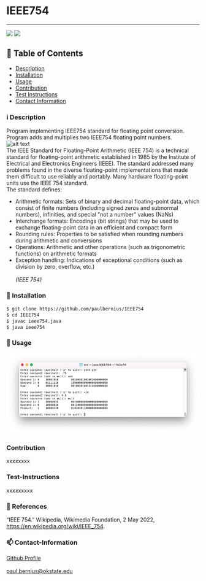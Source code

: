 # IEEE754
----

<a href="https://img.shields.io/badge/License-undefined-brightgreen"><img src="https://img.shields.io/badge/License-undefined-brightgreen"></a>
<a href="https://www.java.com/en/"><img src="https://img.shields.io/badge/Language-Java-orange"></a>


## :book: Table of Contents
- [Description](#information_source-description)
- [Installation](#calling-installation)
- [Usage](#wrench-usage)
- [Contribution](#contribution)
- [Test Instructions](#test-instructions)
- [Contact Information](#contact-information)

### :information_source: Description
Program implementing IEEE754 standard for floating point conversion. Program adds and multiplies two IEEE754 floating point numbers.
<br/>
![alt text](https://upload.wikimedia.org/wikipedia/commons/thumb/d/d2/Float_example.svg/1180px-Float_example.svg.png?raw=true)
<br/>
The IEEE Standard for Floating-Point Arithmetic (IEEE 754) is a technical standard for floating-point arithmetic established in 1985 by the Institute of Electrical and Electronics Engineers (IEEE). The standard addressed many problems found in the diverse floating-point implementations that made them difficult to use reliably and portably. Many hardware floating-point units use the IEEE 754 standard.
<br/>The standard defines:
- Arithmetic formats: Sets of binary and decimal floating-point data, which consist of finite numbers (including signed zeros and subnormal numbers), infinities, and special "not a number" values (NaNs)
- Interchange formats: Encodings (bit strings) that may be used to exchange floating-point data in an efficient and compact form
- Rounding rules: Properties to be satisfied when rounding numbers during arithmetic and conversions
- Operations: Arithmetic and other operations (such as trigonometric functions) on arithmetic formats
- Exception handling: Indications of exceptional conditions (such as division by zero, overflow, etc.)
<br/><br/>*(IEEE 754)*



### :calling: Installation

```
$ git clone https://github.com/paulbernius/IEEE754
$ cd IEEE754
$ javac ieee754.java
$ java ieee754
```

### :wrench: Usage

![alt text](https://github.com/paulbernius/IEEE754/blob/main/sc.png?raw=true)

### Contribution
xxxxxxxx

### Test-Instructions
xxxxxxxxx

### :page_facing_up: References
“IEEE 754.” Wikipedia, Wikimedia Foundation, 2 May 2022, https://en.wikipedia.org/wiki/IEEE_754.

### :mailbox: Contact-Information
[Github Profile](https://github.com/paulbernius)
<br/><br/>
paul.bernius@okstate.edu




